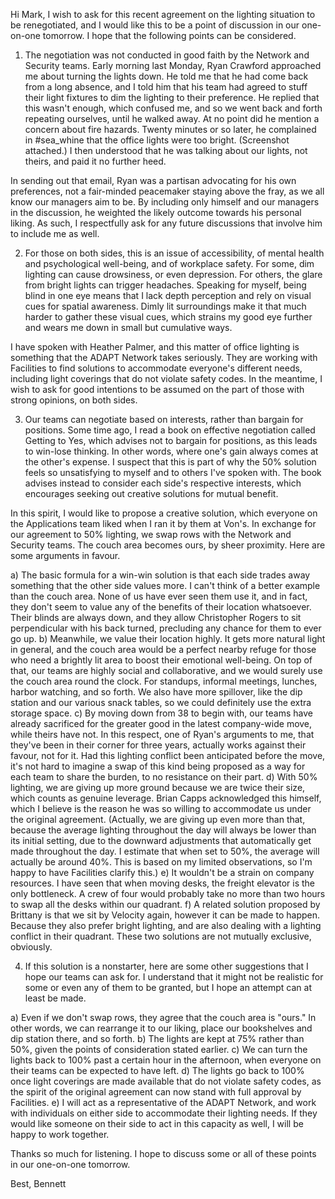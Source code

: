 Hi Mark, I wish to ask for this recent agreement on the lighting situation to be renegotiated, and I would like this to be a point of discussion in our one-on-one tomorrow. I hope that the following points can be considered.

1) The negotiation was not conducted in good faith by the Network and Security teams. Early morning last Monday, Ryan Crawford approached me about turning the lights down. He told me that he had come back from a long absence, and I told him that his team had agreed to stuff their light fixtures to dim the lighting to their preference. He replied that this wasn't enough, which confused me, and so we went back and forth repeating ourselves, until he walked away. At no point did he mention a concern about fire hazards. Twenty minutes or so later, he complained in #sea_whine that the office lights were too bright. (Screenshot attached.) I then understood that he was talking about our lights, not theirs, and paid it no further heed.

In sending out that email, Ryan was a partisan advocating for his own preferences, not a fair-minded peacemaker staying above the fray, as we all know our managers aim to be. By including only himself and our managers in the discussion, he weighted the likely outcome towards his personal liking. As such, I respectfully ask for any future discussions that involve him to include me as well.

2) For those on both sides, this is an issue of accessibility, of mental health and psychological well-being, and of workplace safety. For some, dim lighting can cause drowsiness, or even depression. For others, the glare from bright lights can trigger headaches. Speaking for myself, being blind in one eye means that I lack depth perception and rely on visual cues for spatial awareness. Dimly lit surroundings make it that much harder to gather these visual cues, which strains my good eye further and wears me down in small but cumulative ways.

I have spoken with Heather Palmer, and this matter of office lighting is something that the ADAPT Network takes seriously. They are working with Facilities to find solutions to accommodate everyone's different needs, including light coverings that do not violate safety codes. In the meantime, I wish to ask for good intentions to be assumed on the part of those with strong opinions, on both sides.

3) Our teams can negotiate based on interests, rather than bargain for positions. Some time ago, I read a book on effective negotiation called Getting to Yes, which advises not to bargain for positions, as this leads to win-lose thinking. In other words, where one's gain always comes at the other's expense. I suspect that this is part of why the 50% solution feels so unsatisfying to myself and to others I've spoken with. The book advises instead to consider each side's respective interests, which encourages seeking out creative solutions for mutual benefit.

In this spirit, I would like to propose a creative solution, which everyone on the Applications team liked when I ran it by them at Von's. In exchange for our agreement to 50% lighting, we swap rows with the Network and Security teams. The couch area becomes ours, by sheer proximity. Here are some arguments in favour.

a) The basic formula for a win-win solution is that each side trades away something that the other side values more. I can't think of a better example than the couch area. None of us have ever seen them use it, and in fact, they don't seem to value any of the benefits of their location whatsoever. Their blinds are always down, and they allow Christopher Rogers to sit perpendicular with his back turned, precluding any chance for them to ever go up.
b) Meanwhile, we value their location highly. It gets more natural light in general, and the couch area would be a perfect nearby refuge for those who need a brightly lit area to boost their emotional well-being. On top of that, our teams are highly social and collaborative, and we would surely use the couch area round the clock. For standups, informal meetings, lunches, harbor watching, and so forth. We also have more spillover, like the dip station and our various snack tables, so we could definitely use the extra storage space.
c) By moving down from 38 to begin with, our teams have already sacrificed for the greater good in the latest company-wide move, while theirs have not. In this respect, one of Ryan's arguments to me, that they've been in their corner for three years, actually works against their favour, not for it. Had this lighting conflict been anticipated before the move, it's not hard to imagine a swap of this kind being proposed as a way for each team to share the burden, to no resistance on their part.
d) With 50% lighting, we are giving up more ground because we are twice their size, which counts as genuine leverage. Brian Capps acknowledged this himself, which I believe is the reason he was so willing to accommodate us under the original agreement. (Actually, we are giving up even more than that, because the average lighting throughout the day will always be lower than its initial setting, due to the downward adjustments that automatically get made throughout the day. I estimate that when set to 50%, the average will actually be around 40%. This is based on my limited observations, so I'm happy to have Facilities clarify this.)
e) It wouldn't be a strain on company resources. I have seen that when moving desks, the freight elevator is the only bottleneck. A crew of four would probably take no more than two hours to swap all the desks within our quadrant.
f) A related solution proposed by Brittany is that we sit by Velocity again, however it can be made to happen. Because they also prefer bright lighting, and are also dealing with a lighting conflict in their quadrant. These two solutions are not mutually exclusive, obviously.

4) If this solution is a nonstarter, here are some other suggestions that I hope our teams can ask for. I understand that it might not be realistic for some or even any of them to be granted, but I hope an attempt can at least be made.

a) Even if we don't swap rows, they agree that the couch area is "ours." In other words, we can rearrange it to our liking, place our bookshelves and dip station there, and so forth.
b) The lights are kept at 75% rather than 50%, given the points of consideration stated earlier.
c) We can turn the lights back to 100% past a certain hour in the afternoon, when everyone on their teams can be expected to have left.
d) The lights go back to 100% once light coverings are made available that do not violate safety codes, as the spirit of the original agreement can now stand with full approval by Facilities.
e) I will act as a representative of the ADAPT Network, and work with individuals on either side to accommodate their lighting needs. If they would like someone on their side to act in this capacity as well, I will be happy to work together.

Thanks so much for listening. I hope to discuss some or all of these points in our one-on-one tomorrow.

Best,
Bennett